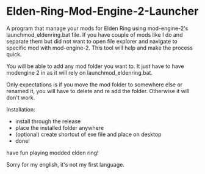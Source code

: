 # Elden-Ring-Mod-Engine-2-Launcher

A program that manage your mods for Elden Ring using mod-engine-2's launchmod_eldenring.bat file. If you have couple of mods like I do and separate them but did not want to open file explorer and navigate to specific mod with mod-engine-2. This tool will help and make the process quick.

You will be able to add any mod folder you want to. It just have to have modengine 2 in as it will rely on launchmod_eldenring.bat.

Only expectations is if you move the mod folder to somewhere else or renamed it, you will have to delete and re add the folder. Otherwise it will don't work.

Installation:
- install through the release
- place the installed folder anywhere
- (optional) create shortcut of exe file and place on desktop
- done!

have fun playing modded elden ring!

Sorry for my english, it's not my first language.
